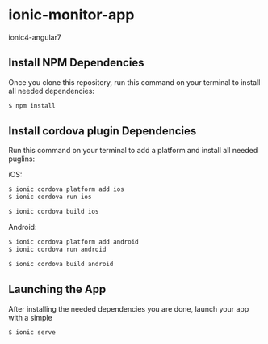 # ionic-monitor-app
ionic4-angular7


## Install NPM Dependencies
Once you clone this repository, run this command on your terminal to install all needed dependencies:
```sh
$ npm install
```

## Install cordova plugin Dependencies
Run this command on your terminal to add a platform and install all needed puglins:

iOS:
```sh
$ ionic cordova platform add ios
$ ionic cordova run ios

$ ionic cordova build ios
```

Android:
```sh
$ ionic cordova platform add android
$ ionic cordova run android

$ ionic cordova build android
```
## Launching the App
After installing the needed dependencies you are done, launch your app with a simple
```sh
$ ionic serve
```

